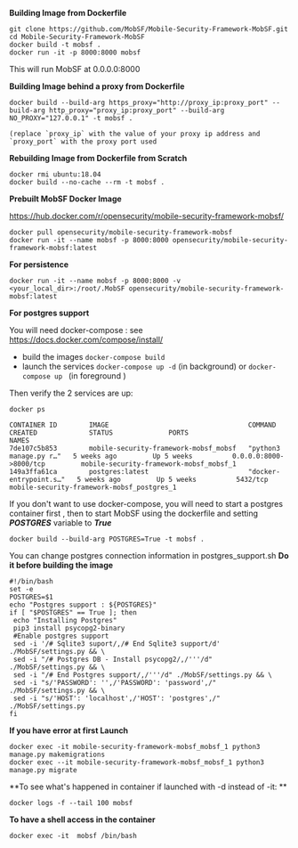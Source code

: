 **Building Image from Dockerfile**

```
git clone https://github.com/MobSF/Mobile-Security-Framework-MobSF.git
cd Mobile-Security-Framework-MobSF
docker build -t mobsf .
docker run -it -p 8000:8000 mobsf
```

This will run MobSF at 0.0.0.0:8000


**Building Image behind a proxy from Dockerfile**

```
docker build --build-arg https_proxy="http://proxy_ip:proxy_port" --build-arg http_proxy="proxy_ip:proxy_port" --build-arg NO_PROXY="127.0.0.1" -t mobsf .

(replace `proxy_ip` with the value of your proxy ip address and `proxy_port` with the proxy port used 
```

**Rebuilding Image from Dockerfile from Scratch**

```
docker rmi ubuntu:18.04
docker build --no-cache --rm -t mobsf .

```

**Prebuilt MobSF Docker Image**

https://hub.docker.com/r/opensecurity/mobile-security-framework-mobsf/
```
docker pull opensecurity/mobile-security-framework-mobsf
docker run -it --name mobsf -p 8000:8000 opensecurity/mobile-security-framework-mobsf:latest

```

**For persistence**

`docker run -it --name mobsf -p 8000:8000 -v <your_local_dir>:/root/.MobSF opensecurity/mobile-security-framework-mobsf:latest`

**For postgres support**

You will need docker-compose : see https://docs.docker.com/compose/install/

* build the images 
`docker-compose build`
* launch the services
`docker-compose up -d`  (in background)
or
`docker-compose up ` (in foreground )

Then verify the 2 services are up:

`docker ps `

```
CONTAINER ID        IMAGE                                   COMMAND                  CREATED             STATUS              PORTS                          NAMES
7de107c5b853        mobile-security-framework-mobsf_mobsf   "python3 manage.py r…"   5 weeks ago         Up 5 weeks          0.0.0.0:8000->8000/tcp         mobile-security-framework-mobsf_mobsf_1
149a3ffa61ca        postgres:latest                         "docker-entrypoint.s…"   5 weeks ago         Up 5 weeks          5432/tcp                       mobile-security-framework-mobsf_postgres_1
```
If you don't want to use docker-compose, you will need to start a postgres container first , then to start MobSF using the dockerfile and setting **_POSTGRES_** variable to **_True_**

`docker build --build-arg POSTGRES=True -t mobsf .`

You can change postgres connection information in postgres_support.sh
**Do it before building the image**
```
#!/bin/bash
set -e
POSTGRES=$1
echo "Postgres support : ${POSTGRES}"
if [ "$POSTGRES" == True ]; then
 echo "Installing Postgres"
 pip3 install psycopg2-binary
 #Enable postgres support
 sed -i '/# Sqlite3 suport/,/# End Sqlite3 support/d' ./MobSF/settings.py && \
 sed -i "/# Postgres DB - Install psycopg2/,/'''/d" ./MobSF/settings.py && \
 sed -i "/# End Postgres support/,/'''/d" ./MobSF/settings.py && \
 sed -i "s/'PASSWORD': '',/'PASSWORD': 'password',/" ./MobSF/settings.py && \
 sed -i "s/'HOST': 'localhost',/'HOST': 'postgres',/" ./MobSF/settings.py
fi
````

**If you have error at first Launch**
```
docker exec -it mobile-security-framework-mobsf_mobsf_1 python3 manage.py makemigrations
docker exec --it mobile-security-framework-mobsf_mobsf_1 python3 manage.py migrate
```

**To see what's happened in container if launched with -d instead of -it: **
```
docker logs -f --tail 100 mobsf
```

**To have a shell access in the container**
```
docker exec -it  mobsf /bin/bash
```